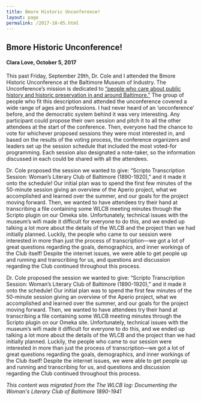 ```yaml
---
title: Bmore Historic Unconference!
layout: page
permalink: /2017-10-05.html
---
```


## Bmore Historic Unconference!
#### Clara Love, October 5, 2017

This past Friday, September 29th, Dr. Cole and I attended the Bmore Historic Unconference at the Baltimore Museum of Industry. The Unconference’s mission is dedicated to [“people who care about public history and historic preservation in and around Baltimore.”](http://bmorehistoric.org/) The group of people who fit this description and attended the unconference covered a wide range of ages and professions. I had never heard of an ‘unconference’ before, and the democratic system behind it was very interesting. Any participant could propose their own session and pitch it to all the other attendees at the start of the conference. Then, everyone had the chance to vote for whichever proposed sessions they were most interested in, and based on the results of the voting process, the conference organizers and leaders set up the session schedule that included the most voted-for programming. Each session also designated a note-taker, so the information discussed in each could be shared with all the attendees.

Dr. Cole proposed the session we wanted to give: “Scripto Transcription Session: Woman’s Literary Club of Baltimore (1890-1920),” and it made it onto the schedule! Our initial plan was to spend the first few minutes of the 50-minute session giving an overview of the Aperio project, what we accomplished and learned over the summer, and our goals for the project moving forward. Then, we wanted to have attendees try their hand at transcribing a file containing some WLCB meeting minutes through the Scripto plugin on our Omeka site. Unfortunately, technical issues with the museum’s wifi made it difficult for everyone to do this, and we ended up talking a lot more about the details of the WLCB and the project than we had initially planned. Luckily, the people who came to our session were interested in more than just the process of transcription—we got a lot of great questions regarding the goals, demographics, and inner workings of the Club itself! Despite the internet issues, we were able to get people up and running and transcribing for us, and questions and discussion regarding the Club continued throughout this process.

Dr. Cole proposed the session we wanted to give: “Scripto Transcription Session: Woman’s Literary Club of Baltimore (1890-1920),” and it made it onto the schedule! Our initial plan was to spend the first few minutes of the 50-minute session giving an overview of the Aperio project, what we accomplished and learned over the summer, and our goals for the project moving forward. Then, we wanted to have attendees try their hand at transcribing a file containing some WLCB meeting minutes through the Scripto plugin on our Omeka site. Unfortunately, technical issues with the museum’s wifi made it difficult for everyone to do this, and we ended up talking a lot more about the details of the WLCB and the project than we had initially planned. Luckily, the people who came to our session were interested in more than just the process of transcription—we got a lot of great questions regarding the goals, demographics, and inner workings of the Club itself! Despite the internet issues, we were able to get people up and running and transcribing for us, and questions and discussion regarding the Club continued throughout this process.

*This content was migrated from the The WLCB log: Documenting the Woman's Literary Club of Baltimore 1890-1941*